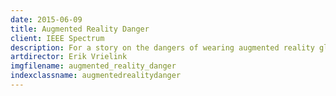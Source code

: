 ```yaml
---
date: 2015-06-09
title: Augmented Reality Danger
client: IEEE Spectrum
description: For a story on the dangers of wearing augmented reality glasses.
artdirector: Erik Vrielink
imgfilename: augmented_reality_danger
indexclassname: augmentedrealitydanger
---
```


<img srcset="/img/augmented_reality_danger-1x.png 1x, /img/augmented_reality_danger-2x.png 2x">
